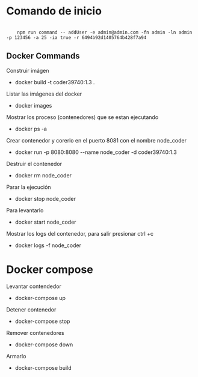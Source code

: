 # Comando de inicio

``` shell 

    npm run command -- addUser -e admin@admin.com -fn admin -ln admin -p 123456 -a 25 -ia true -r 6494b92d1405764b428f7a94

```

 

## Docker Commands

Construir imágen

* docker build -t coder39740:1.3 .

Listar las imágenes del docker

* docker images

Mostrar los proceso (contenedores) que se estan ejecutando

* docker ps -a

Crear contenedor y corerlo en el puerto 8081 con el nombre node_coder

* docker run -p 8080:8080 --name node_coder -d coder39740:1.3

Destruir el contenedor

* docker rm node_coder

Parar la ejecución

* docker stop node_coder

Para levantarlo

* docker start node_coder

Mostrar los logs del contenedor, para salir presionar ctrl +c

* docker logs -f node_coder

# Docker compose

Levantar contendedor

* docker-compose up

Detener contenedor

* docker-compose stop

Remover contenedores

* docker-compose down

Armarlo

* docker-compose build
